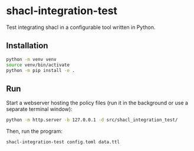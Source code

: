 <!--
SPDX-FileCopyrightText: 2024 Helmholtz-Zentrum Dresden - Rossendorf (HZDR)
SPDX-License-Identifier: CC-BY-4.0
SPDX-FileContributor: David Pape
-->

# shacl-integration-test

Test integrating shacl in a configurable tool written in Python.

## Installation

```bash
python -m venv venv
source venv/bin/activate
python -m pip install -e .
```

## Run

Start a webserver hosting the policy files (run it in the background or use a separate terminal window):

```bash
python -m http.server -b 127.0.0.1 -d src/shacl_integration_test/
```

Then, run the program:

```bash
shacl-integration-test config.toml data.ttl
```
